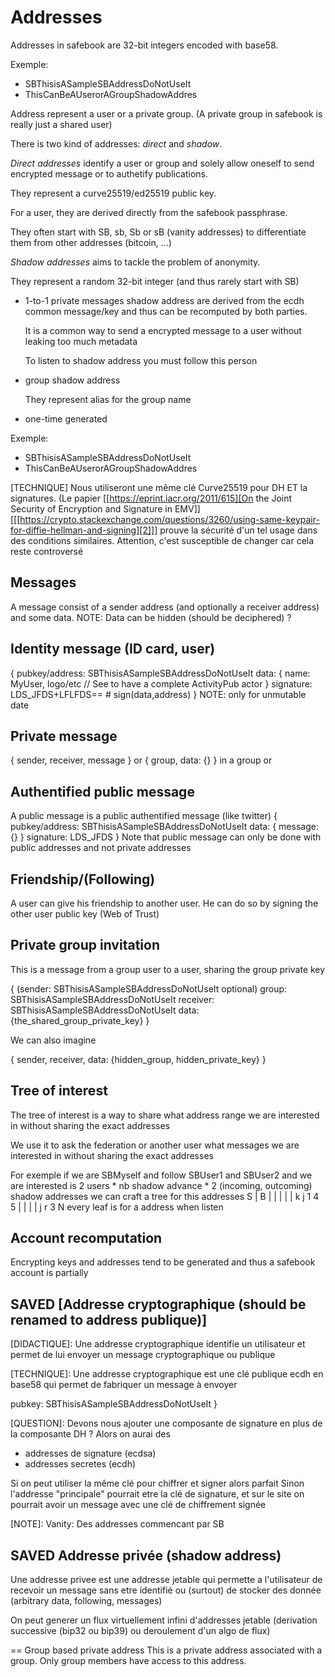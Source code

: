 # Addresses

Addresses in safebook are 32-bit integers encoded with base58.

Exemple:
- SBThisisASampleSBAddressDoNotUseIt
- ThisCanBeAUserorAGroupShadowAddres

Address represent a user or a private group. (A private group in safebook
is really just a shared user)

There is two kind of addresses: *direct* and *shadow*.

*Direct addresses* identify a user or group and solely allow oneself to send
encrypted message or to authetify publications.

They represent a curve25519/ed25519 public key.

For a user, they are derived directly from the safebook passphrase.

They often start with SB, sb, Sb or sB (vanity addresses) to differentiate
them from other addresses (bitcoin, ...)

*Shadow addresses* aims to tackle the problem of anonymity.

They represent a random 32-bit integer (and thus rarely start with SB)

- 1-to-1 private messages shadow address are derived from the ecdh common message/key and thus can be recomputed by both parties.

  It is a common way to send a encrypted message to a user without leaking too much metadata

  To listen to shadow address you must follow this person

- group shadow address

  They represent alias for the group name

- one-time generated 

Exemple:
- SBThisisASampleSBAddressDoNotUseIt
- ThisCanBeAUserorAGroupShadowAddres

[TECHNIQUE]
Nous utiliseront une même clé Curve25519 pour DH ET la signatures.
(Le papier [[https://eprint.iacr.org/2011/615][On the Joint Security of Encryption and Signature in EMV]] [[[https://crypto.stackexchange.com/questions/3260/using-same-keypair-for-diffie-hellman-and-signing][2]]] prouve la sécurité d'un tel usage dans des conditions similaires.
Attention, c'est susceptible de changer car cela reste controversé

## Messages
A message consist of a sender address (and optionally a receiver address) and some data.
NOTE: Data can be hidden (should be deciphered) ?

## Identity message (ID card, user)
{
  pubkey/address: SBThisisASampleSBAddressDoNotUseIt
  data: {
    name: MyUser,
    logo/etc
    // See to have a complete ActivityPub actor
  }
  signature: LDS_JFDS+LFLFDS== # sign(data,address)
}
NOTE: only for unmutable date

## Private message

{ sender, receiver, message }
or { group, data: {} } in a group or

## Authentified public message

A public message is a public authentified message (like twitter)
{
  pubkey/address: SBThisisASampleSBAddressDoNotUseIt
  data: {
    message: {}
  }
  signature: LDS_JFDS
}
Note that public message can only be done with public addresses and not private addresses

## Friendship/(Following)

A user can give his friendship to another user.
He can do so by signing the other user public key (Web of Trust)

## Private group invitation

This is a message from a group user to a user, sharing the group private key

{
  (sender: SBThisisASampleSBAddressDoNotUseIt optional)
  group: SBThisisASampleSBAddressDoNotUseIt
  receiver: SBThisisASampleSBAddressDoNotUseIt
  data: {the_shared_group_private_key}
}

We can also imagine

{
  sender, receiver, data: {hidden_group, hidden_private_key}
}

## Tree of interest

The tree of interest is a way to share what address range
we are interested in without sharing the exact addresses

We use it to ask the federation or another user what messages we
are interested in without sharing the exact addresses

For exemple if we are SBMyself and follow SBUser1 and SBUser2
and we are interested is 2 users * nb shadow advance * 2 (incoming,
outcoming) shadow addresses 
we can craft a tree for this addresses
S
|
B
|   |   |   |   |
k   j   1   4   5
| |         | |
j r         3 N
every leaf is for a address when listen

## Account recomputation

Encrypting keys and addresses tend to be generated and thus a safebook
account is partially 

## SAVED  [Addresse cryptographique (should be renamed to address publique)]

[DIDACTIQUE]:
Une addresse cryptographique identifie un utilisateur et permet de lui envoyer un message cryptographique ou publique

[TECHNIQUE]:
Une addresse cryptographique est une clé publique ecdh en base58 qui permet de fabriquer un message à envoyer

[REFERENCE]:
{
  pubkey: SBThisisASampleSBAddressDoNotUseIt
}

[QUESTION]:
Devons nous ajouter une composante de signature en plus de la composante DH ?
Alors on aurai des
- addresses de signature (ecdsa)
- addresses secretes (ecdh)

Si on peut utiliser la même clé pour chiffrer et signer alors parfait
Sinon l'addresse "principale" pourrait etre la clé de signature, et sur
le site on pourrait avoir un message avec une clé de chiffrement signée

[NOTE]:
Vanity: Des addresses commencant par SB

## SAVED Addresse privée (shadow address)

Une addresse privee est une addresse jetable
qui permette a l'utilisateur de recevoir un message
sans etre identifié ou (surtout) de stocker des donnée
(arbitrary data, following, messages)

On peut generer un flux virtuellement infini d'addresses jetable
(derivation successive (bip32 ou bip39)
ou deroulement d'un algo de flux)

== Group based private address
This is a private address associated with a group.
Only group members have access to this address.
